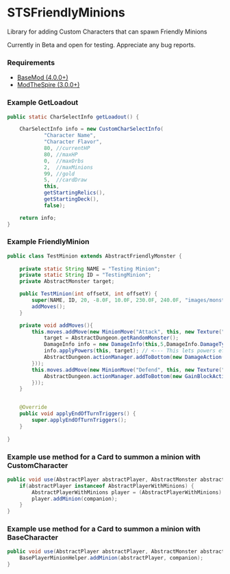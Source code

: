 # STSFriendlyMinions
Library for adding Custom Characters that can spawn Friendly Minions

Currently in Beta and open for testing. Appreciate any bug reports.

### Requirements

- [BaseMod (4.0.0+)](https://github.com/daviscook477/BaseMod/releases)
- [ModTheSpire (3.0.0+)](https://github.com/kiooeht/ModTheSpire/releases)

### Example GetLoadout
```java
public static CharSelectInfo getLoadout() {

    CharSelectInfo info = new CustomCharSelectInfo(
            "Character Name",
            "Character Flavor",
            80, //currentHP
            80, //maxHP
            0,  //maxOrbs
            2,  //maxMinions
            99, //gold
            5,  //cardDraw
            this,
            getStartingRelics(),
            getStartingDeck(),
            false);

    return info;
}
```

### Example FriendlyMinion
```java
public class TestMinion extends AbstractFriendlyMonster {
    
    private static String NAME = "Testing Minion";
    private static String ID = "TestingMinion";
    private AbstractMonster target;

    public TestMinion(int offsetX, int offsetY) {
        super(NAME, ID, 20, -8.0F, 10.0F, 230.0F, 240.0F, "images/monsters/monster_testing.png", offsetX, offsetY);
        addMoves();
    }

    private void addMoves(){
        this.moves.addMove(new MinionMove("Attack", this, new Texture("images/monsters/atk_bubble.png"), "Deal 5 damage", () -> {
            target = AbstractDungeon.getRandomMonster();
            DamageInfo info = new DamageInfo(this,5,DamageInfo.DamageType.NORMAL);
            info.applyPowers(this, target); // <--- This lets powers effect minions attacks
            AbstractDungeon.actionManager.addToBottom(new DamageAction(target, info));
        }));
        this.moves.addMove(new MinionMove("Defend", this, new Texture("images/monsters/atk_bubble.png"),"Gain 5 block", () -> {
            AbstractDungeon.actionManager.addToBottom(new GainBlockAction(this,this, 5));
        }));
    }


    @Override
    public void applyEndOfTurnTriggers() {
        super.applyEndOfTurnTriggers();
    }
    
}
```

### Example use method for a Card to summon a minion with CustomCharacter
```java
public void use(AbstractPlayer abstractPlayer, AbstractMonster abstractMonster) {
    if(abstractPlayer instanceof AbstractPlayerWithMinions) {
        AbstractPlayerWithMinions player = (AbstractPlayerWithMinions) abstractPlayer;
        player.addMinion(companion);
    }
}
```

### Example use method for a Card to summon a minion with BaseCharacter
```java
public void use(AbstractPlayer abstractPlayer, AbstractMonster abstractMonster) {
    BasePlayerMinionHelper.addMinion(abstractPlayer, companion);
}
```
